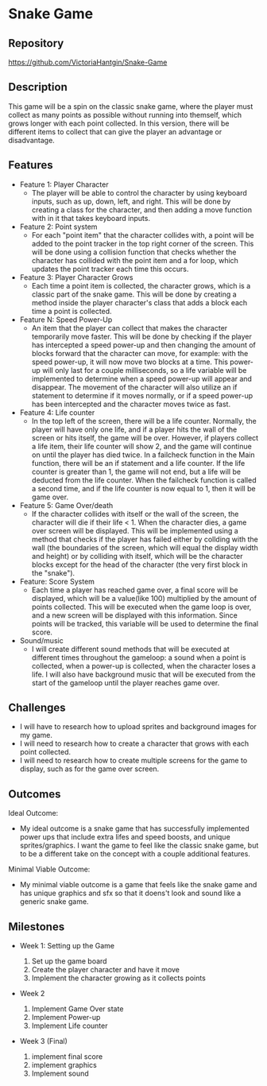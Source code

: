 # Snake Game

## Repository
https://github.com/VictoriaHantgin/Snake-Game

## Description
This game will be a spin on the classic snake game, where the player must collect as many points as possible without running into themself, which grows longer with each point collected. In this version, there will be different items to collect that can give the player an advantage or disadvantage.

## Features
- Feature 1: Player Character
	- The player will be able to control the character by using keyboard inputs, such as up, down, left, and right. This will be done by creating a class for the character, and then adding a move function with in it that takes keyboard inputs. 
- Feature 2: Point system
	- For each "point item" that the character collides with, a point will be added to the point tracker in the top right corner of the screen. This will be done using a collision function that checks whether the character has collided with the point item and a for loop, which updates the point tracker each time this occurs. 
- Feature 3: Player Character Grows
    - Each time a point item is collected, the character grows, which is a classic part of the snake game. This will be done by creating a method inside the player character's class that adds a block each time a point is collected.
- Feature N: Speed Power-Up
	- An item that the player can collect that makes the character temporarily move faster. This will be done by checking if the player has intercepted a speed power-up and then changing the amount of blocks forward that the character can move, for example: with the speed power-up, it will now move two blocks at a time. This power-up will only last for a couple milliseconds, so a life variable will be implemented to determine when a speed power-up will appear and disappear. The movement of the character will also utilize an if statement to determine if it moves normally, or if a speed power-up has been intercepted and the character moves twice as fast.
- Feature 4: Life counter
    - In the top left of the screen, there will be a life counter. Normally, the player will have only one life, and if a player hits the wall of the screen or hits itself, the game will be over. However, if players collect a life item, their life counter will show 2, and the game will continue on until the player has died twice. In a failcheck function in the Main function, there will be an if statement and a life counter. If the life counter is greater than 1, the game will not end, but a life will be deducted from the life counter. When the failcheck function is called a second time, and if the life counter is now equal to 1, then it will be game over.
- Feature 5: Game Over/death
    - If the character collides with itself or the wall of the screen, the character will die if their life < 1. When the character dies, a game over screen will be displayed. This will be implemented using a method that checks if the player has failed either by collding with the wall (the boundaries of the screen, which will equal the display width and height) or by colliding with itself, which will be the character blocks except for the head of the character (the very first block in the "snake"). 
- Feature: Score System
    - Each time a player has reached game over, a final score will be displayed, which will be a value(like 100) multiplied by the amount of points collected. This will be executed when the game loop is over, and a new screen will be displayed with this information. Since points will be tracked, this variable will be used to determine the final score.
- Sound/music
    - I will create different sound methods that will be executed at different times throughout the gameloop: a sound when a point is collected, when a power-up is collected, when the character loses a life. I will also have background music that will be executed from the start of the gameloop until the player reaches game over.


## Challenges
- I will have to research how to upload sprites and background images for my game.
- I will need to research how to create a character that grows with each point collected.
- I will need to research how to create multiple screens for the game to display, such as for the game over screen. 

## Outcomes
Ideal Outcome:
- My ideal outcome is a snake game that has successfully implemented power ups that include extra lifes and speed boosts, and unique sprites/graphics. I want the game to feel like the classic snake game, but to be a different take on the concept with a couple additional features.

Minimal Viable Outcome:
- My minimal viable outcome is a game that feels like the snake game and has unique graphics and sfx so that it doens't look and sound like a generic snake game.

## Milestones

- Week 1: Setting up the Game
  1. Set up the game board
  2. Create the player character and have it move 
  3. Implement the character growing as it collects points
   

- Week 2
  1. Implement Game Over state
  2. Implement Power-up
  3. Implement Life counter

- Week 3 (Final)
  1. implement final score
  2. implement graphics
  3. Implement sound
